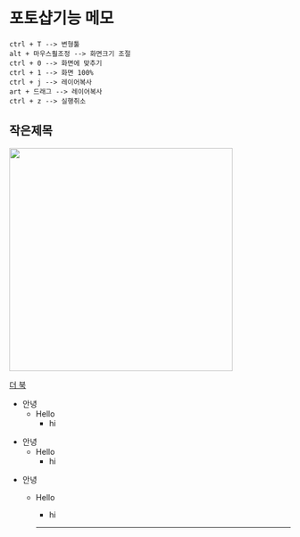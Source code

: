 # 포토샵기능 메모

```
ctrl + T --> 변형툴
alt + 마우스훨조정 --> 화면크기 조절
ctrl + 0 --> 화면에 맞추기
ctrl + 1 --> 화면 100%
ctrl + j --> 레이어복사
art + 드래그 --> 레이어복사
ctrl + z --> 실행취소
```

## 작은제목

<img src="https://tjghwns93.github.io/img/ph.png" width="400">

[더 북](https://thebook.io/)

+ 안녕
  + Hello
    + hi


* 안녕
  * Hello
    * hi

- 안녕
  - Hello
    - hi 
    
    -------------------------
